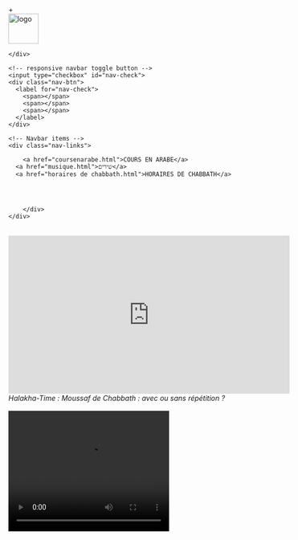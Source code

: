 
<html lang="fr">
<head>
    <meta charset="UTF-8">
    <meta http-equiv="X-UA-Compatible" content="IE=edge">
    <meta name="viewport" content="width=device-width, initial-scale=1.0">
    <title>cours de torah</title>
    <link rel="stylesheet" href="cours.css">
 <script type="module">
    // Import the functions you need from the SDKs you need
    import { initializeApp } from "https://www.gstatic.com/firebasejs/9.6.10/firebase-app.js";
    import { getAnalytics } from "https://www.gstatic.com/firebasejs/9.6.10/firebase-analytics.js";
    // TODO: Add SDKs for Firebase products that you want to use
    // https://firebase.google.com/docs/web/setup#available-libraries
  
    // Your web app's Firebase configuration
    // For Firebase JS SDK v7.20.0 and later, measurementId is optional
    const firebaseConfig = {
      apiKey: "AIzaSyDfa65bjGo07JpQN87b6rTsfGc2WG4GdAY",
      authDomain: "cours-box.firebaseapp.com",
      projectId: "cours-box",
      storageBucket: "cours-box.appspot.com",
      messagingSenderId: "699755404812",
      appId: "1:699755404812:web:abf81286217a99b2345829",
      measurementId: "G-8VGPY709QS"
    };
  
    // Initialize Firebase
    const app = initializeApp(firebaseConfig);
    const analytics = getAnalytics(app);
  </script>
    </head>
<body>
 <div class="navbar">
 +
    <!-- Navbar logo -->
    <div class="nav-header">
      <div class="nav-logo">
        <a href="#">
          <img src="https://th.bing.com/th/id/R.31966a43fc16f88f13592374b37c5149?rik=WB1JiSs5xu%2bAQQ&pid=ImgRaw&r=0" width="60px" alt="logo">
        </a>
      
    </div>
     
    <!-- responsive navbar toggle button -->
    <input type="checkbox" id="nav-check">
    <div class="nav-btn">
      <label for="nav-check">
        <span></span>
        <span></span>
        <span></span>
      </label>
    </div>
   
    <!-- Navbar items -->
    <div class="nav-links">
     
        <a href="coursenarabe.html">COURS EN ARABE</a>
      <a href="musique.html">שירים</a>
      <a href="horaires de chabbath.html">HORAIRES DE CHABBATH</a>
 
    
     
   
        </div>
    </div>
    
    
<br>
       <iframe width="560" height="315" src="https://www.youtube.com/embed/J_sg5oqXUms" id="youtube" title="YouTube video player" frameborder="0" allow="accelerometer; autoplay; clipboard-write; encrypted-media; gyroscope; picture-in-picture" allowfullscreen></iframe>
    <br>
    <em>Halakha-Time : Moussaf de Chabbath : avec ou sans répétition ?</em>
    <section class="halakha ">
        <br>
          <video width="320" height="240" controls>
 <source src="Halakha-Time  Moussaf de Chabbath  avec ou sans répétition.mp4" type="vidio/ogg">
 <source
 src="Halakha-Time  Moussaf de Chabbath  avec ou sans répétition.mp4" type="video/mp4">


      </video>
    </section>
<h3 id=Dhm>Des histoires miraculeuses sur rav Benyamine cohen z"l (cours en hébreu traduit en français)</h3>
<iframe width="560" height="315" src="https://www.youtube.com/embed/-TAPw_pEe7k" title="YouTube video player" frameborder="0" allow="accelerometer; autoplay; clipboard-write; encrypted-media; gyroscope; picture-in-picture" allowfullscreen></iframe>

<h3>קריאת מגילת אסתר נוסח ג'רבא החזן: רבי ינון ביתאן שליט״א </h3>
<iframe width="560" height="315" src="https://www.youtube.com/embed/T5qVe-hE7dc" title="YouTube video player" frameborder="0" allow="accelerometer; autoplay; clipboard-write; encrypted-media; gyroscope; picture-in-picture" allowfullscreen></iframe>
<br>
<div id="audio">
    <audio controls="controls" preload="auto"> 
        <source src="השיעור השבועי של הרב הגאון רבי מקיקץ מדאר שליט״א פרשת וארא.mpeg" type="audio/mpeg" /> 
       </audio> </div>
  
